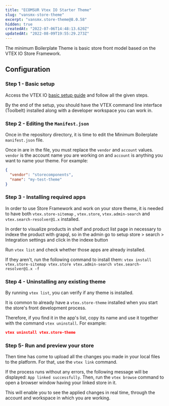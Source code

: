 ```yaml
---
title: "ECOMSUR Vtex IO Starter Theme"
slug: "vansmx-store-theme"
excerpt: "vansmx.store-theme@8.0.58"
hidden: true
createdAt: "2022-07-06T14:48:13.620Z"
updatedAt: "2022-08-09T19:55:29.273Z"
---
```

The minimum Boilerplate Theme is basic store front model based on the VTEX IO Store Framework.

## Configuration

### Step 1 - Basic setup

Access the VTEX IO [basic setup guide](https://vtex.io/docs/getting-started/build-stores-with-store-framework/2) and follow all the given steps.

By the end of the setup, you should have the VTEX command line interface (Toolbelt) installed along with a developer workspace you can work in.

### Step 2 - Editing the `Manifest.json`

Once in the repository directory, it is time to edit the Minimum Boilerplate `manifest.json` file.

Once in are in the file, you must replace the `vendor` and `account` values. `vendor` is the account name you are working on and `account` is anything you want to name your theme. For example:

```json
{
  "vendor": "storecomponents",
  "name": "my-test-theme"
}
```

### Step 3 - Installing required apps

In order to use Store Framework and work on your store theme, it is needed to have both `vtex.store-sitemap` , `vtex.store`, `vtex.admin-search` and `vtex.search-resolver@1.x` installed.

In order to visualize products in shelf and product list page in necessary to indexe the product with grapql, so in the admin go to setup store > search > Integration settings and click in the indexe button

Run `vtex list` and check whether those apps are already installed.

If they aren't, run the following command to install them: `vtex install vtex.store-sitemap vtex.store vtex.admin-search vtex.search-resolver@1.x -f`

### Step 4 - Uninstalling any existing theme

By running `vtex list`, you can verify if any theme is installed.

It is common to already have a `vtex.store-theme` installed when you start the store's front development process.

Therefore, if you find it in the app's list, copy its name and use it together with the command `vtex uninstall`. For example:

```json
vtex uninstall vtex.store-theme
```

### Step 5- Run and preview your store

Then time has come to upload all the changes you made in your local files to the platform. For that, use the `vtex link` command.

If the process runs without any errors, the following message will be displayed: `App linked successfully`. Then, run the `vtex browse` command to open a browser window having your linked store in it.

This will enable you to see the applied changes in real time, through the account and workspace in which you are working.